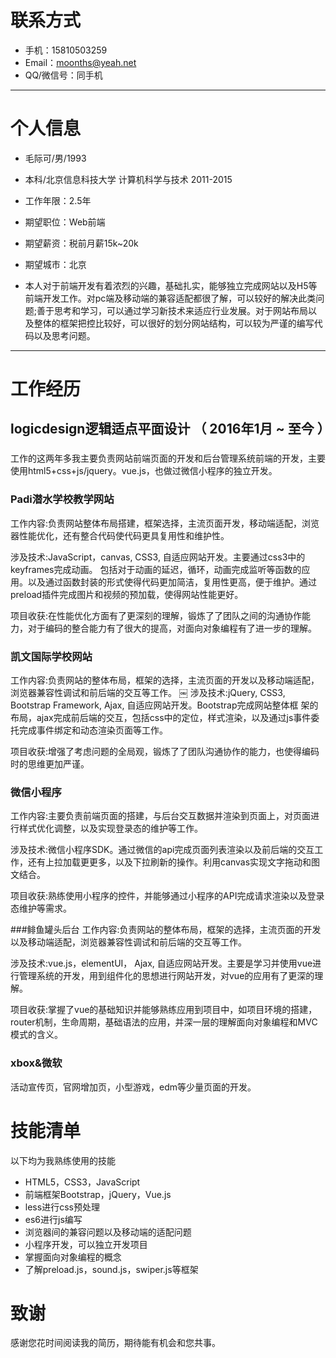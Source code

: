 
# 联系方式

- 手机：15810503259
- Email：moonths@yeah.net
- QQ/微信号：同手机

---

# 个人信息

 - 毛际可/男/1993
 - 本科/北京信息科技大学 计算机科学与技术 2011-2015
 - 工作年限：2.5年

 - 期望职位：Web前端
 - 期望薪资：税前月薪15k~20k
 - 期望城市：北京

 - 本人对于前端开发有着浓烈的兴趣，基础扎实，能够独立完成网站以及H5等前端开发工作。对pc端及移动端的兼容适配都很了解，可以较好的解决此类问题;善于思考和学习，可以通过学习新技术来适应行业发展。对于⽹站布局以及整体的框架把控比较好，可以很好的划分网站结构，可以较为严谨的编写代码以及思考问题。

---

# 工作经历

## logicdesign逻辑适点平面设计 （ 2016年1月 ~ 至今 ）

###  
工作的这两年多我主要负责网站前端页面的开发和后台管理系统前端的开发，主要使用html5+css+js/jquery。vue.js，也做过微信小程序的独立开发。


### Padi潜水学校教学网站 
工作内容:负责网站整体布局搭建，框架选择，主流⻚面开发，移动端适配，浏览器性能优化，还有整合代码使代码更具复用性和维护性。 

涉及技术:JavaScript，canvas, CSS3, ⾃适应网站开发。主要通过css3中的keyframes完成动画。 包括对于动画的延迟，循环，动画完成监听等函数的应用。以及通过函数封装的形式使得代码更加简洁，复⽤性更高，便于维护。通过preload插件完成图⽚和视频的预加载，使得⽹站性能更好。 

项目收获:在性能优化⽅面有了更深刻的理解，锻炼了了团队之间的沟通协作能⼒，对于编码的整合能力有了很大的提高，对面向对象编程有了进一步的理解。 


### 凯文国际学校网站 
工作内容:负责⽹站的整体布局，框架的选择，主流⻚面的开发以及移动端适配，浏览器兼容性调试和前后端的交互等工作。
￼
涉及技术:jQuery, CSS3, Bootstrap Framework, Ajax, ⾃适应⽹站开发。Bootstrap完成网站整体框 架的布局，ajax完成前后端的交互，包括css中的定位，样式渲染，以及通过js事件委托完成事件绑定和动态渲染⻚面等工作。

项目收获:增强了考虑问题的全局观，锻炼了了团队沟通协作的能⼒，也使得编码时的思维更加严谨。 


### 微信小程序 
工作内容:主要负责前端⻚面的搭建，与后台交互数据并渲染到页面上，对⻚面进⾏样式优化调整，以及实现登录态的维护等工作。

涉及技术:微信⼩程序SDK。通过微信的api完成⻚面列表渲染以及前后端的交互工作，还有上拉加载更更多，以及下拉刷新的操作。利用canvas实现文字拖动和图文结合。 

项目收获:熟练使用⼩程序的控件，并能够通过小程序的API完成请求渲染以及登录态维护等需求。



###鲱鱼罐头后台 
工作内容:负责网站的整体布局，框架的选择，主流页面的开发以及移动端适配，浏览器兼容性调试和前后端的交互等工作。

涉及技术:vue.js，elementUI， Ajax, 自适应网站开发。主要是学习并使用vue进行管理系统的开发，用到组件化的思想进行网站开发，对vue的应用有了更深的理解。 

项目收获:掌握了vue的基础知识并能够熟练应用到项目中，如项⽬环境的搭建，router机制，生命周期，基础语法的应用，并深一层的理解面向对象编程和MVC模式的含义。


### xbox&微软 
活动宣传页，官网增加页，小型游戏，edm等少量页面的开发。


# 技能清单

以下均为我熟练使用的技能

- HTML5，CSS3，JavaScript
- 前端框架Bootstrap，jQuery，Vue.js
- less进行css预处理
- es6进行js编写
- 浏览器间的兼容问题以及移动端的适配问题
- 小程序开发，可以独立开发项目
- 掌握面向对象编程的概念
- 了解preload.js，sound.js，swiper.js等框架




# 致谢
感谢您花时间阅读我的简历，期待能有机会和您共事。
